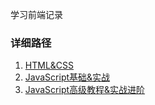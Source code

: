学习前端记录

### 详细路径
1. [HTML&CSS](HTML&CSS)
2. [JavaScript基础&实战](JavaScript基础&实战)
3. [JavaScript高级教程&实战进阶](JavaScript高级教程&实战进阶)